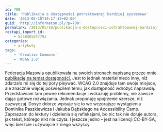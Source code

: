 ```yaml
---
id: 700
title: 'Publikacja o dostępności potraktowanej bardziej systemowo'
date: '2013-05-10T19:17:13+02:00'
guid: 'http://informaton.pl/?p=700'
permalink: /2013/05/10/publikacja-o-dostepnosci-potraktowanej-bardziej-systemowo/
restapi_import_id:
    - 5ca8405547793
categories:
    - artykuły
tags:
    - 'Creative Commons'
    - 'WCAG 2.0'
---
```


Federacja Mazowia opublikowała na swoich stronach napisaną przeze mnie [publikację na temat dostępności.](http://informaton.pl/wp-content/uploads/Zadrożny-J.-Dostępność-stron-internetowych-wyjaśnienie-istoty-problemu-i-opis-wymagań-Warszawa-2013.pdf) Jest to jednak materiał nieco inny, niż zdarzało mi się do tej pory pisywać. WCAG 2.0 znajduje tam swoje miejsce, ale znacznie więcej poświęciłem temu, jak dostępność wdrożyć naprawdę. Przedstawiam tam pewne rekomendacje i wskazuję problemy, nie zawsze dając gotowe rozwiązania. Jednak proponuję spojrzenie szersze, niż zazwyczaj. Dosyć dobrze wpisuje się to we wczorajsze wystąpienia Dominika Paszkiewicza i Jakuba Dębskiego na Accessibility Camp. Zapraszam do lektury i dzielenia się refleksjami, bo nic tak nie dołuje autora, jak tekst, którego nikt nie czyta. I jeszcze jedno – jest na licencji CC-BY-SA, więc bierzcie i używajcie z niego wszyscy.
